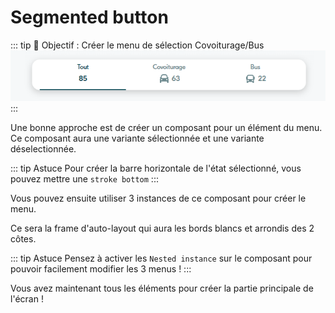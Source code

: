 # Segmented button

::: tip 🎯 Objectif : Créer le menu de sélection Covoiturage/Bus
![](../../assets/img/figma/tutorial/app/segmented_control.png)
:::

Une bonne approche est de créer un composant pour un élément du menu. Ce composant aura une variante sélectionnée et une variante déselectionnée.

::: tip Astuce
Pour créer la barre horizontale de l'état sélectionné, vous pouvez mettre une `stroke bottom`
:::

Vous pouvez ensuite utiliser 3 instances de ce composant pour créer le menu.

Ce sera la frame d'auto-layout qui aura les bords blancs et arrondis des 2 côtes.

::: tip Astuce
Pensez à activer les `Nested instance` sur le composant pour pouvoir facilement modifier les 3 menus !
:::

Vous avez maintenant tous les éléments pour créer la partie principale de l'écran !